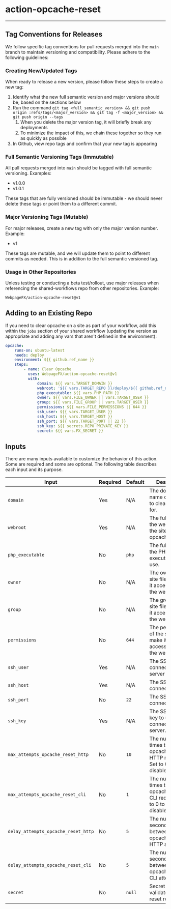 # action-opcache-reset

---

## Tag Conventions for Releases

We follow specific tag conventions for pull requests merged into the `main` branch to maintain versioning and compatibility. Please adhere to the following guidelines:

### Creating New/Updated Tags

When ready to release a new version, please follow these steps to create a new tag:

1. Identify what the new full semantic version and major versions should be, based on the sections below
2. Run the command `git tag <full_semantic_version> && git push origin :refs/tags/<major_version> && git tag -f <major_version> && git push origin --tags`
    1. When you delete the major version tag, it will briefly break any deployments
    2. To minimize the impact of this, we chain these together so they run as quickly as possible
3. In Github, view repo tags and confirm that your new tag is appearing

### Full Semantic Versioning Tags (Immutable)

All pull requests merged into `main` should be tagged with full semantic versioning. Examples:

-   v1.0.0
-   v1.0.1

These tags that are fully versioned should be immutable - we should never delete these tags or point them to a different commit.

### Major Versioning Tags (Mutable)

For major releases, create a new tag with only the major version number. Example:

-   v1

These tags are mutable, and we will update them to point to different commits as needed. This is in addition to the full semantic versioned tag.

### Usage in Other Repositories

Unless testing or conducting a beta test/rollout, use major releases when referencing the shared-workflows repo from other repositories. Example:

`WebpageFX/action-opcache-reset@v1`

## Adding to an Existing Repo

If you need to clear opcache on a site as part of your workflow, add this within the `jobs` section of your shared workflow (updating the version as appropriate and adding any vars that aren't defined in the environment):

```yaml
opcache:
    runs-on: ubuntu-latest
    needs: deploy
    environment: ${{ github.ref_name }}
    steps:
        - name: Clear Opcache
          uses: WebpageFX/action-opcache-reset@v1
          with:
              domain: ${{ vars.TARGET_DOMAIN }}
              webroot: '${{ vars.TARGET_REPO }}/deploy/${{ github.ref_name }}/current/www/'
              php_executable: ${{ vars.PHP_PATH }}
              owner: ${{ vars.FILE_OWNER || vars.TARGET_USER }}
              group: ${{ vars.FILE_GROUP || vars.TARGET_USER }}
              permissions: ${{ vars.FILE_PERMISSIONS || 644 }}
              ssh_user: ${{ vars.TARGET_USER }}
              ssh_host: ${{ vars.TARGET_HOST }}
              ssh_port: ${{ vars.TARGET_PORT || 22 }}
              ssh_key: ${{ secrets.REPO_PRIVATE_KEY }}
              secret: ${{ vars.FX_SECRET }}
```

## Inputs

There are many inputs available to customize the behavior of this action. Some are required and some are optional. The following table describes each input and its purpose.

| Input                               | Required | Default | Description                                                         |
| ----------------------------------- | -------- | ------- | ------------------------------------------------------------------- |
| `domain`                            | Yes      | N/A     | The domain name of the site to clear opcache for.                   |
| `webroot`                           | Yes      | N/A     | The full path to the webroot of the site to clear opcache for.      |
| `php_executable`                    | No       | `php`   | The full path to the PHP executable to use.                         |
| `owner`                             | No       | N/A     | The owner of the site files to make it accessible via the web       |
| `group`                             | No       | N/A     | The group of the site files to make it accessible via the web       |
| `permissions`                       | No       | `644`   | The permissions of the site files to make it accessible via the web |
| `ssh_user`                          | Yes      | N/A     | The SSH user to connect to the server as.                           |
| `ssh_host`                          | Yes      | N/A     | The SSH host to connect to.                                         |
| `ssh_port`                          | No       | `22`    | The SSH port to connect to.                                         |
| `ssh_key`                           | Yes      | N/A     | The SSH private key to use to connect to the server.                |
| `max_attempts_opcache_reset_http`   | No       | `10`     | The number of times to try the opcache reset HTTP request. Set to 0 to disable request.          |
| `max_attempts_opcache_reset_cli`    | No       | `1`     | The number of times to try the opcache reset CLI request. Set to 0 to disablecommand.           |
| `delay_attempts_opcache_reset_http` | No       | `5`     | The number of seconds to wait between opcache reset HTTP attempts.  |
| `delay_attempts_opcache_reset_cli`  | No       | `5`     | The number of seconds to wait between opcache reset CLI attempts.   |
| `secret`                            | No       | `null`   | Secret variable to validate opcache reset request by |
